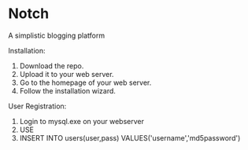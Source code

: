 Notch
=====

A simplistic blogging platform

Installation:<br>
1. Download the repo.
2. Upload it to your web server.
3. Go to the homepage of your web server.
4. Follow the installation wizard.

User Registration:
1. Login to mysql.exe on your webserver
2. USE <database>
3. INSERT INTO users(user,pass) VALUES('username','md5password')
